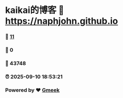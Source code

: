 # kaikai的博客 :link: https://naphjohn.github.io 
### :page_facing_up: [11](https://naphjohn.github.io/tag.html) 
### :speech_balloon: 0 
### :hibiscus: 43748 
### :alarm_clock: 2025-09-10 18:53:21 
### Powered by :heart: [Gmeek](https://github.com/Meekdai/Gmeek)
